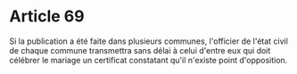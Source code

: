 # Article 69

Si la publication a été faite dans plusieurs communes, l'officier de l'état civil de chaque commune transmettra sans délai à celui d'entre eux qui doit célébrer le mariage un certificat constatant qu'il n'existe point d'opposition.